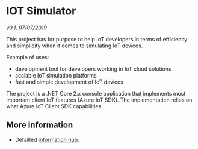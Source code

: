 # IOT Simulator
*v0.1, 07/07/2019*

This project has for purpose to help IoT developers in terms of efficiency and simplicity when it comes to simulating IoT devices.

Example of uses:
 - development tool for developers working in IoT cloud solutions
 - scalable IoT simulation platforms
 - fast and simple development of IoT devices

The project is a .NET Core 2.x console application that implements most important client IoT features (Azure IoT SDK). The implementation relies on what Azure IoT Client SDK capabilities.

## More information
- Detailled [information hub](./sources/IoT.Simulator2/IoT.Simulator2/docs/Readme.md).
